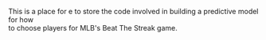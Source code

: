This is a place for e to store the code involved in building a predictive model for how  
to choose players for MLB's Beat The Streak game.